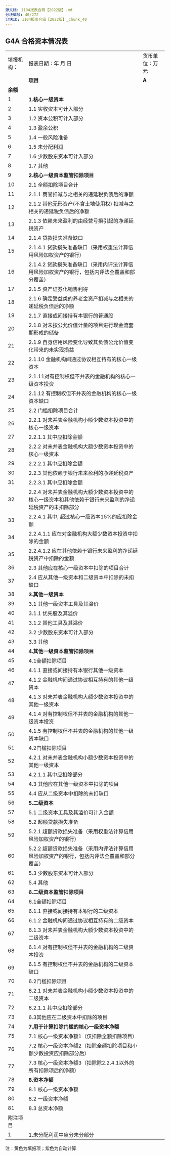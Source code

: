 ```yaml
---
源文档: 1104报表合辑【2022版】.md
分块编号: 40/272
分块ID: 1104报表合辑【2022版】_chunk_40
---
```


## G4A 合格资本情况表

|  |  |  |
| --- | --- | --- |
| 填报机构： | 报表日期：年 月 日 | 货币单位：万元 |
|  | **项目** | **A** |
| **余额** |
| 1 | **1.核心一级资本** |  |
| 2 | 1.1 实收资本可计入部分 |  |
| 3 | 1.2 资本公积可计入部分 |  |
| 4 | 1.3 盈余公积 |  |
| 5 | 1.4 一般风险准备 |  |
| 6 | 1.5 未分配利润 |  |
| 7 | 1.6 少数股东资本可计入部分 |  |
| 8 | 1.7 其他 |  |
| 9 | **2.核心一级资本监管扣除项目** |  |
| 10 | 2.1 全额扣除项目合计 |  |
| 11 | 2.1.1 商誉扣减与之相关的递延税负债后的净额 |  |
| 12 | 2.1.2 其他无形资产(不含土地使用权) 扣减与之相关的递延税负债后的净额 |  |
| 13 | 2.1.3 依赖未来盈利的由经营亏损引起的净递延税资产 |  |
| 14 | 2.1.4 贷款损失准备缺口 |  |
| 15 | 2.1.4.1 贷款损失准备缺口（采用权重法计算信用风险加权资产的银行） |  |
| 16 | 2.1.4.2 贷款损失准备缺口（采用内评法计算信用风险加权资产的银行，包括内评法全覆盖和部分覆盖） |  |
| 17 | 2.1.5 资产证券化销售利得 |  |
| 18 | 2.1.6 确定受益类的养老金资产扣减与之相关的递延税负债后的净额 |  |
| 19 | 2.1.7 直接或间接持有本银行的普通股 |  |
| 20 | 2.1.8 对未按公允价值计量的项目进行现金流套期形成的储备 |  |
| 21 | 2.1.9 自身信用风险变化导致其负债公允价值变化带来的未实现损益 |  |
| 22 | 2.1.10 金融机构间通过协议相互持有的核心一级资本 |  |
| 23 | 2.1.11对有控制权但不并表的金融机构的核心一级资本投资 |  |
| 24 | 2.1.12 有控制权但不并表的金融机构的核心一级资本缺口 |  |
| 25 | 2.2 门槛扣除项目合计 |  |
| 26 | 2.2.1 对未并表金融机构小额少数资本投资中的核心一级资本 |  |
| 27 | 2.2.1.1 其中应扣除金额 |  |
| 28 | 2.2.2 对未并表金融机构大额少数资本投资中的核心一级资本 |  |
| 29 | 2.2.2.1 其中应扣除金额 |  |
| 30 | 2.2.3 其他依赖于银行未来盈利的净递延税资产 |  |
| 31 | 2.2.3.1 其中应扣除金额 |  |
| 32 | 2.2.4 对未并表金融机构大额少数资本投资中的核心一级资本和其他依赖于银行未来盈利的净递延税资产的未扣除部分 |  |
| 33 | 2.2.4.1 其中, 超过核心一级资本15%的应扣除金额 |  |
| 34 | 2.2.4.1.1 应在对金融机构大额少数资本投资中扣除的金额 |  |
| 35 | 2.2.4.1.2 应在其他依赖于银行未来盈利的净递延税资产中扣除的金额 |  |
| 36 | 2.3 其他应在核心一级资本中扣除的项目合计 |  |
| 37 | 2.4 应从其他一级资本和二级资本中扣除的未扣缺口 |  |
| 38 | **3.其他一级资本** |  |
| 39 | 3.1 其他一级资本工具及其溢价 |  |
| 40 | 3.1.1 优先股及其溢价 |  |
| 41 | 3.1.2 其他工具及其溢价 |  |
| 42 | 3.2 少数股东资本可计入部分 |  |
| 43 | 3.3 其他 |  |
| 44 | **4.其他一级资本监管扣除项目** |  |
| 45 | 4.1全额扣除项目 |  |
| 46 | 4.1.1 直接或间接持有本银行其他一级资本 |  |
| 47 | 4.1.2 金融机构间通过协议相互持有的其他一级资本 |  |
| 48 | 4.1.3 对未并表金融机构大额少数资本投资中的其他一级资本 |  |
| 49 | 4.1.4 对有控制权但不并表的金融机构的其他一级资本投资 |  |
| 50 | 4.1.5 有控制权但不并表的金融机构的其他一级资本缺口 |  |
| 51 | 4.2门槛扣除项目 |  |
| 52 | 4.2.1 对未并表金融机构小额少数资本投资中的其他一级资本 |  |
| 53 | 4.2.1.1 其中应扣除部分 |  |
| 54 | 4.3 其他应在其他一级资本中扣除的项目 |  |
| 55 | 4.4 应从二级资本中扣除的未扣缺口 |  |
| 56 | **5.二级资本** |  |
| 57 | 5.1 二级资本工具及其溢价可计入金额 |  |
| 58 | 5.2 超额贷款损失准备 |  |
| 59 | 5.2.1 超额贷款损失准备（采用权重法计算信用风险加权资产的银行） |  |
| 60 | 5.2.2 超额贷款损失准备（采用内评法计算信用风险加权资产的银行，包括内评法全覆盖和部分覆盖） |  |
| 61 | 5.3 少数股东资本可计入部分 |  |
| 62 | 5.4 其他 |  |
| 63 | **6.二级资本监管扣除项目** |  |
| 64 | 6.1全额扣除项目 |  |
| 65 | 6.1.1 直接或间接持有本银行的二级资本 |  |
| 66 | 6.1.2 金融机构间通过协议相互持有的二级资本 |  |
| 67 | 6.1.3 对未并表金融机构大额少数资本投资中的二级资本 |  |
| 68 | 6.1.4 对有控制权但不并表的金融机构的二级资本投资 |  |
| 69 | 6.1.5 有控制权但不并表的金融机构的二级资本缺口 |  |
| 70 | 6.2门槛扣除项目 |  |
| 71 | 6.2.1 对未并表金融机构小额少数资本投资中的二级资本 |  |
| 72 | 6.2.1.1 其中应扣除部分 |  |
| 73 | 6.3其他应在二级资本中扣除的项目 |  |
| 74 | **7.用于计算扣除门槛的核心一级资本净额** |  |
| 75 | 7.1 核心一级资本净额1（仅扣除全额扣除项目） |  |
| 76 | 7.2 核心一级资本净额2（扣除全额扣除项目和小额少数投资应扣除部分后） |  |
| 77 | 7.3 核心一级资本净额3（扣除除2.2.4.1以外的所有扣除项后的净额） |  |
| 78 | **8.资本净额** |  |
| 79 | 8.1 核心一级资本净额 |  |
| 80 | 8.2 一级资本净额 |  |
| 81 | 8.3 总资本净额 |  |
| 附注项目 |  |  |
| 1 | 1.未分配利润中应分未分部分 |  |

注：黄色为填报项；紫色为自动计算

